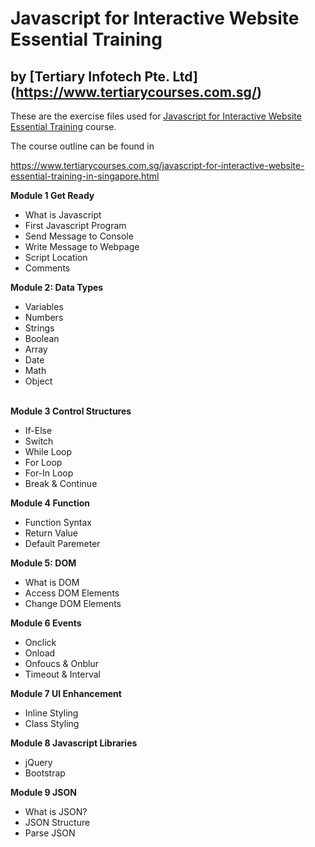 # Javascript for Interactive Website Essential Training
## by [Tertiary Infotech Pte. Ltd] (https://www.tertiarycourses.com.sg/)

These are the exercise files used for [Javascript for Interactive Website Essential Training](https://www.tertiarycourses.com.sg/javascript-for-interactive-website-essential-training-in-singapore.html) course. 

The course outline can be found in 

https://www.tertiarycourses.com.sg/javascript-for-interactive-website-essential-training-in-singapore.html

<p><strong>Module 1 Get Ready</strong></p>
<ul>
<li>What is Javascript</li>
<li>First Javascript Program</li>
<li>Send Message to Console</li>
<li>Write Message to Webpage</li>
<li>Script Location</li>
<li>Comments</li>
</ul>
<p><strong>Module 2: Data Types</strong> </p>
<ul>
<li>Variables</li>
<li>Numbers</li>
<li>Strings</li>
<li>Boolean</li>
<li>Array</li>
<li>Date</li>
<li>Math</li>
<li>Object</li>
</ul>
<p><br /><strong>Module 3 Control Structures</strong> </p>
<ul>
<li>If-Else</li>
<li>Switch</li>
<li>While Loop</li>
<li>For Loop</li>
<li>For-In Loop</li>
<li>Break &amp; Continue</li>
</ul>
<p><strong>Module 4 Function</strong> </p>
<ul>
<li>Function Syntax</li>
<li>Return Value</li>
<li>Default Paremeter</li>
</ul>
<p><strong>Module 5: DOM</strong></p>
<ul>
<li>What is DOM</li>
<li>Access DOM Elements</li>
<li>Change DOM Elements</li>
</ul>
<p><strong>Module 6 Events</strong></p>
<ul>
<li>Onclick</li>
<li>Onload</li>
<li>Onfoucs &amp; Onblur</li>
<li>Timeout &amp; Interval</li>
</ul>
<p><strong>Module 7 UI Enhancement</strong></p>
<ul>
<li>Inline Styling</li>
<li>Class Styling</li>
</ul>
<p><strong>Module 8 Javascript Libraries</strong></p>
<ul>
<li>jQuery</li>
<li>Bootstrap</li>
</ul>
<p><strong>Module 9 JSON</strong></p>
<ul>
<li>What is JSON?</li>
<li>JSON Structure</li>
<li>Parse JSON</li>
</ul>
